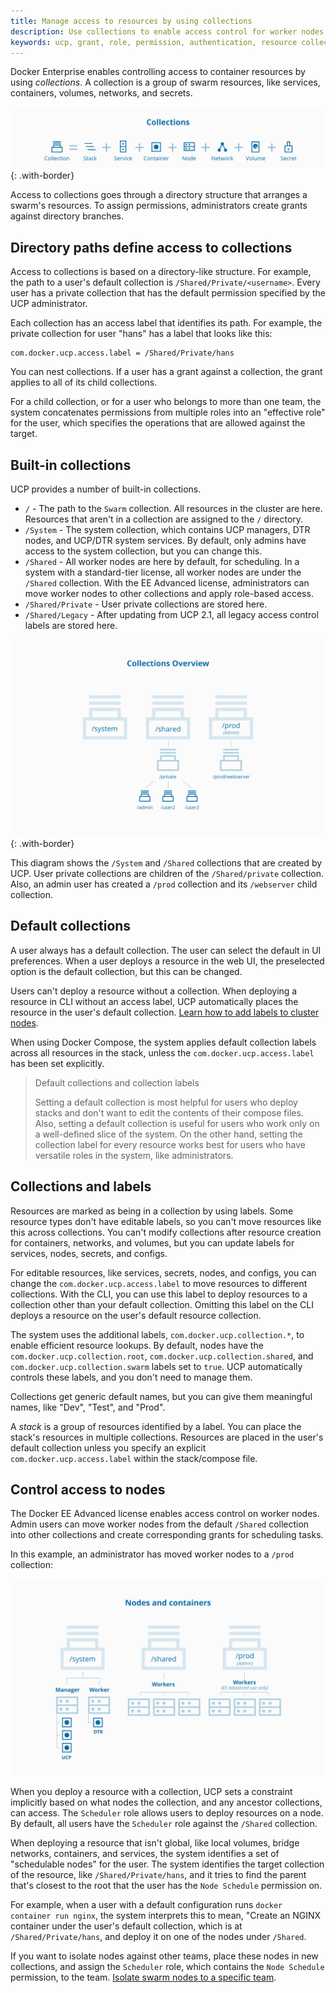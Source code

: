 ```yaml
---
title: Manage access to resources by using collections
description: Use collections to enable access control for worker nodes and container resources. 
keywords: ucp, grant, role, permission, authentication, resource collection
---
```


Docker Enterprise enables controlling access to container resources by using
*collections*. A collection is a group of swarm resources,
like services, containers, volumes, networks, and secrets.

![](../images/collections-and-resources.svg){: .with-border}

Access to collections goes through a directory structure that arranges a
swarm's resources. To assign permissions, administrators create grants
against directory branches.

## Directory paths define access to collections

Access to collections is based on a directory-like structure.
For example, the path to a user's default collection is
`/Shared/Private/<username>`. Every user has a private collection that
has the default permission specified by the UCP administrator. 

Each collection has an access label that identifies its path. 
For example, the private collection for user "hans" has a label that looks
like this: 

```
com.docker.ucp.access.label = /Shared/Private/hans
```

You can nest collections. If a user has a grant against a collection,
the grant applies to all of its child collections.

For a child collection, or for a user who belongs to more than one team,
the system concatenates permissions from multiple roles into an
"effective role" for the user, which specifies the operations that are
allowed against the target.

## Built-in collections

UCP provides a number of built-in collections.

-  `/` - The path to the `Swarm` collection. All resources in the
   cluster are here. Resources that aren't in a collection are assigned
   to the `/` directory.
-  `/System` - The system collection, which contains UCP managers, DTR nodes,
   and UCP/DTR system services. By default, only admins have access to the 
   system collection, but you can change this.
-  `/Shared` - All worker nodes are here by default, for scheduling.
   In a system with a standard-tier license, all worker nodes are under
   the `/Shared` collection. With the EE Advanced license, administrators
   can move worker nodes to other collections and apply role-based access.  
-  `/Shared/Private` - User private collections are stored here.
-  `/Shared/Legacy` - After updating from UCP 2.1, all legacy access control
   labels are stored here.

![](../images/collections-diagram.svg){: .with-border}

This diagram shows the `/System` and `/Shared` collections that are created
by UCP. User private collections are children of the `/Shared/private`
collection. Also, an admin user has created a `/prod` collection and its
`/webserver` child collection. 

## Default collections

A user always has a default collection. The user can select the default
in UI preferences. When a user deploys a resource in the web UI, the
preselected option is the default collection, but this can be changed.

Users can't deploy a resource without a collection.  When deploying a
resource in CLI without an access label, UCP automatically places the
resource in the user's default collection.
[Learn how to add labels to cluster nodes](../admin/configure/add-labels-to-cluster-nodes/).

When using Docker Compose, the system applies default collection labels
across all resources in the stack, unless the `com.docker.ucp.access.label`
has been set explicitly.

> Default collections and collection labels
> 
> Setting a default collection is most helpful for users who deploy stacks
> and don't want to edit the contents of their compose files. Also, setting
> a default collection is useful for users who work only on a well-defined
> slice of the system. On the other hand, setting the collection label for
> every resource works best for users who have versatile roles in the system,
> like administrators.

## Collections and labels

Resources are marked as being in a collection by using labels.
Some resource types don't have editable labels, so you can't move resources
like this across collections. You can't modify collections after
resource creation for containers, networks, and volumes, but you can
update labels for services, nodes, secrets, and configs. 

For editable resources, like services, secrets, nodes, and configs,
you can change the `com.docker.ucp.access.label` to move resources to
different collections. With the CLI, you can use this label to deploy
resources to a collection other than your default collection. Omitting this
label on the CLI deploys a resource on the user's default resource collection.

The system uses the additional labels, `com.docker.ucp.collection.*`, to enable
efficient resource lookups. By default, nodes have the
`com.docker.ucp.collection.root`, `com.docker.ucp.collection.shared`, and
`com.docker.ucp.collection.swarm` labels set to `true`. UCP automatically 
controls these labels, and you don't need to manage them.

Collections get generic default names, but you can give them meaningful names,
like "Dev", "Test", and "Prod".

A *stack* is a group of resources identified by a label. You can place the
stack's resources in multiple collections. Resources are placed in the user's
default collection unless you specify an explicit `com.docker.ucp.access.label`
within the stack/compose file.

## Control access to nodes

The Docker EE Advanced license enables access control on worker nodes. Admin
users can move worker nodes from the default `/Shared` collection into other
collections and create corresponding grants for scheduling tasks. 

In this example, an administrator has moved worker nodes to a `/prod`
collection:

![](../images/containers-and-nodes-diagram.svg) 

When you deploy a resource with a collection, UCP sets a constraint implicitly
based on what nodes the collection, and any ancestor collections, can access. 
The `Scheduler` role allows users to deploy resources on a node.
By default, all users have the `Scheduler` role against the `/Shared`
collection.

When deploying a resource that isn't global, like local volumes, bridge
networks, containers, and services, the system identifies a set of
"schedulable nodes" for the user. The system identifies the target collection
of the resource, like `/Shared/Private/hans`, and it tries to find the parent
that's closest to the root that the user has the `Node Schedule` permission on.

For example, when a user with a default configuration runs `docker container run nginx`,
the system interprets this to mean, "Create an NGINX container under the
user's default collection, which is at `/Shared/Private/hans`, and deploy it
on one of the nodes under `/Shared`.

If you want to isolate nodes against other teams, place these nodes in
new collections, and assign the `Scheduler` role, which contains the
`Node Schedule` permission, to the team. 
[Isolate swarm nodes to a specific team](isolate-nodes-between-teams.md).